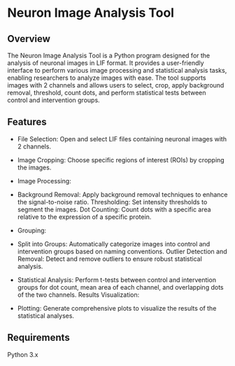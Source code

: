 # Neuron Image Analysis Tool

## Overview

The Neuron Image Analysis Tool is a Python program designed for the analysis of neuronal images in LIF format. It provides a user-friendly interface to perform various image processing and statistical analysis tasks, enabling researchers to analyze images with ease. The tool supports images with 2 channels and allows users to select, crop, apply background removal, threshold, count dots, and perform statistical tests between control and intervention groups.

## Features

- File Selection: Open and select LIF files containing neuronal images with 2 channels.

- Image Cropping: Choose specific regions of interest (ROIs) by cropping the images.

- Image Processing:

- Background Removal: Apply background removal techniques to enhance the signal-to-noise ratio.
Thresholding: Set intensity thresholds to segment the images.
Dot Counting: Count dots with a specific area relative to the expression of a specific protein.

- Grouping:

- Split into Groups: Automatically categorize images into control and intervention groups based on naming conventions.
Outlier Detection and Removal: Detect and remove outliers to ensure robust statistical analysis.

- Statistical Analysis: Perform t-tests between control and intervention groups for dot count, mean area of each channel, and overlapping dots of the two channels.
Results Visualization:

- Plotting: Generate comprehensive plots to visualize the results of the statistical analyses.

## Requirements

Python 3.x
